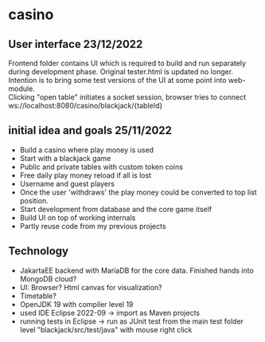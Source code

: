 # casino

## User interface 23/12/2022
Frontend folder contains UI which is required to build and run separately during development phase. Original tester.html is updated no longer. Intention is to bring some test versions of the UI at some point into web-module.
<br> Clicking "open table" initiates a socket session, browser tries to connect ws://localhost:8080/casino/blackjack/{tableId} 
## initial idea and goals 25/11/2022
* Build a casino where play money is used 
* Start with a blackjack game 
* Public and private tables with custom token coins
* Free daily play money reload if all is lost
* Username and guest players
* Once the user 'withdraws' the play money could be converted to top list position.
* Start development from database and the core game itself
* Build UI on top of working internals
* Partly reuse code from my previous projects
## Technology
* JakartaEE backend with MariaDB for the core data. Finished hands into MongoDB cloud?
* UI: Browser? Html canvas for visualization?
* Timetable?
* OpenJDK 19 with compiler level 19
* used IDE Eclipse 2022-09 -> import as Maven projects
* running tests in Eclipse -> run as JUnit test from the main test folder level "blackjack/src/test/java" with mouse right click
